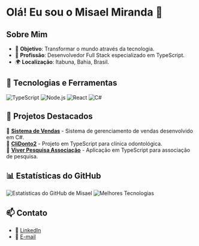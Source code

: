 # Olá! Eu sou o Misael Miranda 👋  

## Sobre Mim  

- 🎯 **Objetivo**: Transformar o mundo através da tecnologia.  
- 💼 **Profissão**: Desenvolvedor Full Stack especializado em TypeScript.  
- 🌍 **Localização**: Itabuna, Bahia, Brasil.  

## 🚀 Tecnologias e Ferramentas  

![TypeScript](https://img.shields.io/badge/TypeScript-007ACC?style=for-the-badge&logo=typescript&logoColor=white)
![Node.js](https://img.shields.io/badge/Node.js-339933?style=for-the-badge&logo=nodedotjs&logoColor=white)
![React](https://img.shields.io/badge/React-20232A?style=for-the-badge&logo=react&logoColor=61DAFB)
![C#](https://img.shields.io/badge/C%23-239120?style=for-the-badge&logo=csharp&logoColor=white)  

## 📌 Projetos Destacados  

🔹 [**Sistema de Vendas**](https://github.com/misereitor/SistemaDeVendas) - Sistema de gerenciamento de vendas desenvolvido em C#.  
🔹 [**CliDonto2**](https://github.com/misereitor/clidonto2) - Projeto em TypeScript para clínica odontológica.  
🔹 [**Viver Pesquisa Associação**](https://github.com/misereitor/viverpesquisaassociacao) - Aplicação em TypeScript para associação de pesquisa.  

## 📊 Estatísticas do GitHub  

![Estatísticas do GitHub de Misael](https://github-readme-stats.vercel.app/api?username=misereitor&layout=compact&show_icons=true&theme=dracula) ![Melhores Tecnologias](https://github-readme-stats.vercel.app/api/top-langs/?username=misereitor&layout=compact&langs_count=7&theme=dracula)


## 📫 Contato  

- 💼 [LinkedIn](https://www.linkedin.com/in/misaelmiranda)  
- 📧 [E-mail](mailto:seuemail@example.com)  
